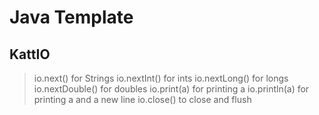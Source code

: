 # Java Template

## KattIO
> io.next() for Strings
> io.nextInt() for ints
> io.nextLong() for longs
> io.nextDouble() for doubles
> io.print(a) for printing a
> io.println(a) for printing a and a new line
> io.close() to close and flush
